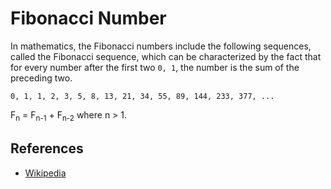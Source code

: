 # Fibonacci Number

In mathematics, the Fibonacci numbers include the following sequences, called the Fibonacci sequence, which can be characterized by the fact that for every number after the first two `0, 1`, the number is the sum of the preceding two.

`0, 1, 1, 2, 3, 5, 8, 13, 21, 34, 55, 89, 144, 233, 377, ...`

F<sub>n</sub> = F<sub>n-1</sub> + F<sub>n-2</sub> where n > 1. 

## References

- [Wikipedia](https://en.wikipedia.org/wiki/Fibonacci_Number)